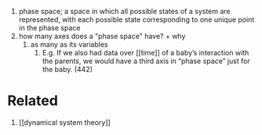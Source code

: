 1. phase space; a space in which all possible states of a system are represented, with each possible state corresponding to one unique point in the phase space
1. how many axes does a "phase space" have? + why
	1. as many as its variables
		1. E.g. If we also had data over [[time]] of a baby’s interaction with the parents, we would have a third axis in “phase space” just for the baby. (442)

# Related
1. [[dynamical system theory]]